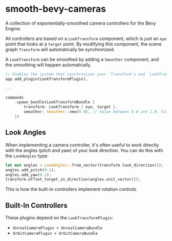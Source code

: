 # smooth-bevy-cameras

A collection of exponentially-smoothed camera controllers for the Bevy Engine.

All controllers are based on a `LookTransform` component, which is just an `eye` point that looks at a `target` point. By
modifying this component, the scene graph `Transform` will automatically be synchronized.

A `LookTransform` can be smoothed by adding a `Smoother` component, and the smoothing will happen automatically.

```rust
// Enables the system that synchronizes your `Transform`s and `LookTransform`s.
app.add_plugin(LookTransformPlugin);

...

commands
    .spawn_bundle(LookTransformBundle {
        transform: LookTransform { eye, target },
        smoother: Smoother::new(0.9), // Value between 0.0 and 1.0, higher is smoother.
    })
```

## Look Angles

When implementing a camera controller, it's often useful to work directly with the angles (pitch and yaw) of your look
direction. You can do this with the `LookAngles` type:

```rust
let mut angles = LookAngles::from_vector(transform.look_direction());
angles.add_pitch(0.1);
angles.add_yaw(0.1);
transform.offset_target_in_direction(angles.unit_vector());
```

This is how the built-in controllers implement rotation controls.

## Built-In Controllers

These plugins depend on the `LookTransformPlugin`:

- `UnrealCameraPlugin + UnrealCameraBundle`
- `OrbitCameraPlugin + OrbitCameraBundle`
